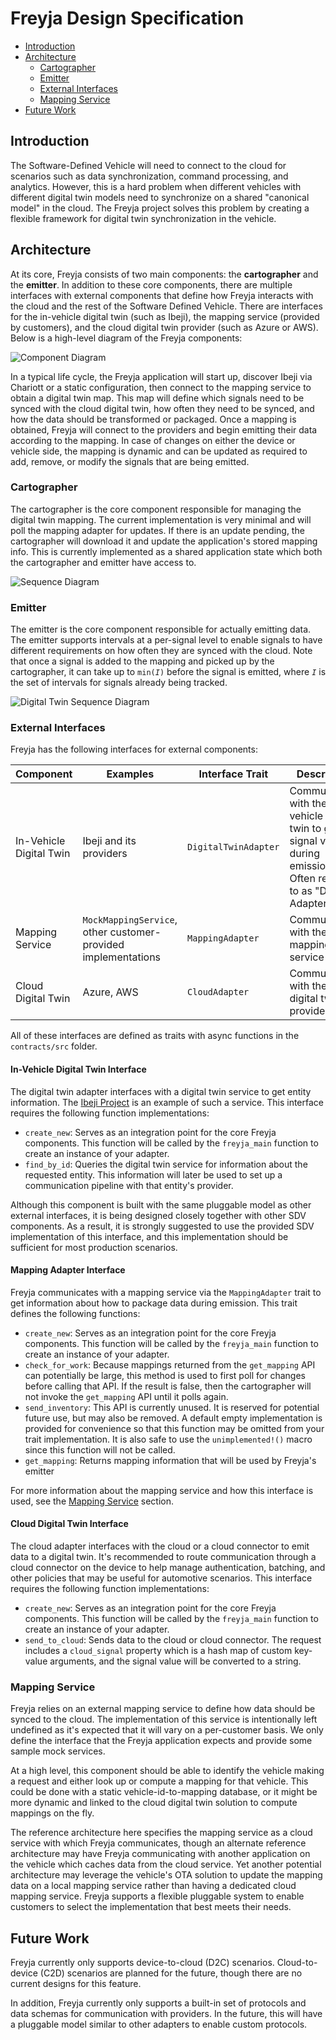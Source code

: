 # Freyja Design Specification

- [Introduction](#introduction)
- [Architecture](#architecture)
  - [Cartographer](#cartographer)
  - [Emitter](#emitter)
  - [External Interfaces](#external-interfaces)
  - [Mapping Service](#mapping-service)
- [Future Work](#future-work)

## Introduction

The Software-Defined Vehicle will need to connect to the cloud for scenarios such as data synchronization, command processing, and analytics. However, this is a hard problem when different vehicles with different digital twin models need to synchronize on a shared "canonical model" in the cloud. The Freyja project solves this problem by creating a flexible framework for digital twin synchronization in the vehicle.

## Architecture

At its core, Freyja consists of two main components: the **cartographer** and the **emitter**. In addition to these core components, there are multiple interfaces with external components that define how Freyja interacts with the cloud and the rest of the Software Defined Vehicle. There are interfaces for the in-vehicle digital twin (such as Ibeji), the mapping service (provided by customers), and the cloud digital twin provider (such as Azure or AWS). Below is a high-level diagram of the Freyja components:

![Component Diagram](../diagrams/freyja_components.svg)

In a typical life cycle, the Freyja application will start up, discover Ibeji via Chariott or a static configuration, then connect to the mapping service to obtain a digital twin map. This map will define which signals need to be synced with the cloud digital twin, how often they need to be synced, and how the data should be transformed or packaged. Once a mapping is obtained, Freyja will connect to the providers and begin emitting their data according to the mapping. In case of changes on either the device or vehicle side, the mapping is dynamic and can be updated as required to add, remove, or modify the signals that are being emitted.

### Cartographer

The cartographer is the core component responsible for managing the digital twin mapping. The current implementation is very minimal and will poll the mapping adapter for updates. If there is an update pending, the cartographer will download it and update the application's stored mapping info. This is currently implemented as a shared application state which both the cartographer and emitter have access to.

![Sequence Diagram](../diagrams/mapping_service_to_cartographer_sequence.svg)

### Emitter

The emitter is the core component responsible for actually emitting data. The emitter supports intervals at a per-signal level to enable signals to have different requirements on how often they are synced with the cloud. Note that once a signal is added to the mapping and picked up by the cartographer, it can take up to `min(`*`I`*`)` before the signal is emitted, where *`I`* is the set of intervals for signals already being tracked.

![Digital Twin Sequence Diagram](../diagrams/data_flow_to_emitter_sequence.svg)

### External Interfaces

Freyja has the following interfaces for external components:

Component|Examples|Interface Trait|Description
-|-|-|-
In-Vehicle Digital Twin|Ibeji and its providers|`DigitalTwinAdapter`|Communicates with the in-vehicle digital twin to get signal values during emission. Often referred to as "DT Adapter"
Mapping Service|`MockMappingService`, other customer-provided implementations|`MappingAdapter`|Communicates with the mapping service
Cloud Digital Twin|Azure, AWS|`CloudAdapter`|Communicates with the cloud digital twin provider

All of these interfaces are defined as traits with async functions in the `contracts/src` folder.

#### In-Vehicle Digital Twin Interface

The digital twin adapter interfaces with a digital twin service to get entity information. The [Ibeji Project](https://github.com/eclipse-ibeji/ibeji) is an example of such a service. This interface requires the following function implementations:

- `create_new`: Serves as an integration point for the core Freyja components. This function will be called by the `freyja_main` function to create an instance of your adapter.
- `find_by_id`: Queries the digital twin service for information about the requested entity. This information will later be used to set up a communication pipeline with that entity's provider.

Although this component is built with the same pluggable model as other external interfaces, it is being designed closely together with other SDV components. As a result, it is strongly suggested to use the provided SDV implementation of this interface, and this implementation should be sufficient for most production scenarios.

#### Mapping Adapter Interface

Freyja communicates with a mapping service via the `MappingAdapter` trait to get information about how to package data during emission. This trait defines the following functions:

- `create_new`: Serves as an integration point for the core Freyja components. This function will be called by the `freyja_main` function to create an instance of your adapter.
- `check_for_work`: Because mappings returned from the `get_mapping` API can potentially be large, this method is used to first poll for changes before calling that API. If the result is false, then the cartographer will not invoke the `get_mapping` API until it polls again.
- `send_inventory`: This API is currently unused. It is reserved for potential future use, but may also be removed. A default empty implementation is provided for convenience so that this function may be omitted from your trait implementation. It is also safe to use the `unimplemented!()` macro since this function will not be called.
- `get_mapping`: Returns mapping information that will be used by Freyja's emitter

For more information about the mapping service and how this interface is used, see the [Mapping Service](#mapping-service) section.

#### Cloud Digital Twin Interface

The cloud adapter interfaces with the cloud or a cloud connector to emit data to a digital twin. It's recommended to route communication through a cloud connector on the device to help manage authentication, batching, and other policies that may be useful for automotive scenarios. This interface requires the following function implementations:

- `create_new`: Serves as an integration point for the core Freyja components. This function will be called by the `freyja_main` function to create an instance of your adapter.
- `send_to_cloud`: Sends data to the cloud or cloud connector. The request includes a `cloud_signal` property which is a hash map of custom key-value arguments, and the signal value will be converted to a string.

### Mapping Service

Freyja relies on an external mapping service to define how data should be synced to the cloud. The implementation of this service is intentionally left undefined as it's expected that it will vary on a per-customer basis. We only define the interface that the Freyja application expects and provide some sample mock services.

At a high level, this component should be able to identify the vehicle making a request and either look up or compute a mapping for that vehicle. This could be done with a static vehicle-id-to-mapping database, or it might be more dynamic and linked to the cloud digital twin solution to compute mappings on the fly.

The reference architecture here specifies the mapping service as a cloud service with which Freyja communicates, though an alternate reference architecture may have Freyja communicating with another application on the vehicle which caches data from the cloud service. Yet another potential architecture may leverage the vehicle's OTA solution to update the mapping data on a local mapping service rather than having a dedicated cloud mapping service. Freyja supports a flexible pluggable system to enable customers to select the implementation that best meets their needs.

## Future Work

Freyja currently only supports device-to-cloud (D2C) scenarios. Cloud-to-device (C2D) scenarios are planned for the future, though there are no current designs for this feature.

In addition, Freyja currently only supports a built-in set of protocols and data schemas for communication with providers. In the future, this will have a pluggable model similar to other adapters to enable custom protocols.
